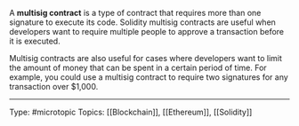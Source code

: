A **multisig contract** is a type of contract that requires more than one signature to execute its code. Solidity multisig contracts are useful when developers want to require multiple people to approve a transaction before it is executed.

Multisig contracts are also useful for cases where developers want to limit the amount of money that can be spent in a certain period of time. For example, you could use a multisig contract to require two signatures for any transaction over $1,000.


___
Type: #microtopic 
Topics: [[Blockchain]], [[Ethereum]], [[Solidity]]


